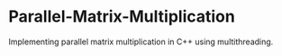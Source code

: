 # Parallel-Matrix-Multiplication
Implementing parallel matrix multiplication in C++ using multithreading.
